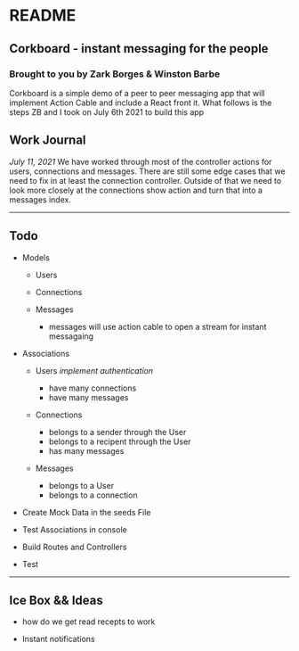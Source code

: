 # README

## Corkboard - instant messaging for the people

### Brought to you by Zark Borges & Winston Barbe

Corkboard is a simple demo of a peer to peer messaging app that will implement Action Cable and include a React front it. What follows is the steps ZB and I took on July 6th 2021 to build this app

## Work Journal

_July 11, 2021_
We have worked through most of the controller actions for users, connections and messages. There are still some edge cases that we need to fix in at least the connection controller. Outside of that we need to look more closely at the connections show action and turn that into a messages index.

---

## Todo

- Models

  - Users
  - Connections
  - Messages

    - messages will use action cable to open a stream for instant messagaing

- Associations

  - Users _implement authentication_

    - have many connections
    - have many messages

  - Connections

    - belongs to a sender through the User
    - belongs to a recipent through the User
    - has many messages

  - Messages

    - belongs to a User
    - belongs to a connection

- Create Mock Data in the seeds File

- Test Associations in console

- Build Routes and Controllers

- Test

---

## Ice Box && Ideas

- how do we get read recepts to work

- Instant notifications
